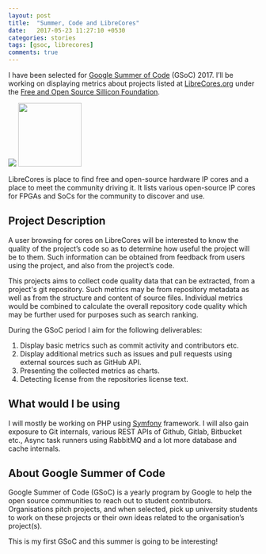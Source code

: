 ```yaml
---
layout: post
title:  "Summer, Code and LibreCores"
date:   2017-05-23 11:27:10 +0530
categories: stories
tags: [gsoc, librecores]
comments: true
---
```

I have been selected for [Google Summer of Code][1] (GSoC) 2017. I’ll be working on displaying metrics about projects listed at [LibreCores.org][2] under the [Free and Open Source Sillicon Foundation][3].

<img src="https://developers.google.com/open-source/gsoc/resources/downloads/GSoC-logo-horizontal.svg" />
<img style="margin: auto;height: 128px" src="https://www.librecores.org/img/logo_small.svg" />

LibreCores is place to find free and open-source hardware IP cores and a place to meet the community driving it. It lists various open-source IP cores for FPGAs and SoCs for the community to discover and use.

## Project Description
A user browsing for cores on LibreCores will be interested to know the quality of the project’s
code so as to determine how useful the project will be to them. Such information can be
obtained from feedback from users using the project, and also from the project’s code.

This projects aims to collect code quality data that can be extracted, from a project's git
repository. Such metrics may be from repository metadata as well as from the structure and
content of source files. Individual metrics would be combined to calculate the overall repository
code quality which may be further used for purposes such as search ranking.

During the GSoC period I aim for the following deliverables:
1. Display basic metrics such as commit activity and contributors etc.
2. Display additional metrics such as issues and pull requests using external sources such as GitHub API.
3. Presenting the collected metrics as charts.
4. Detecting license from the repositories license text.

## What would I be using
I will mostly be working on PHP using [Symfony][4] framework. I will also gain exposure to Git internals, various REST APIs of Github, Gitlab, Bitbucket etc., Async task runners using RabbitMQ and a lot more database and cache internals.

## About Google Summer of Code
Google Summer of Code (GSoC) is a yearly program by Google to help the open source communities to reach out to student contributors. Organisations pitch projects, and when selected, pick up university students to work on these projects or their own ideas related to the organisation’s project(s).

This is my first GSoC and this summer is going to be interesting!

[1]:https://summerofcode.withgoogle.com
[2]:https://www.librecores.org
[3]:https://fossi-foundation.org
[4]:https://symfony.com